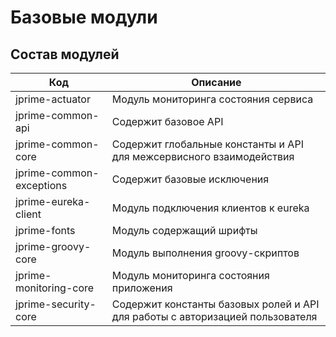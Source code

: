 # Базовые модули

## Состав модулей

| Код                      | Описание                                                                      |
|--------------------------|-------------------------------------------------------------------------------|
| jprime-actuator          | Модуль мониторинга состояния сервиса                                          |
| jprime-common-api        | Содержит базовое API                                                          |
| jprime-common-core       | Содержит глобальные константы и API для межсервисного взаимодействия          |
| jprime-common-exceptions | Содержит базовые исключения                                                   |
| jprime-eureka-client     | Модуль подключения клиентов к eureka                                          |
| jprime-fonts             | Модуль содержащий шрифты                                                      |
| jprime-groovy-core       | Модуль выполнения groovy-скриптов                                             |
| jprime-monitoring-core   | Модуль мониторинга состояния приложения                                       |
| jprime-security-core     | Содержит константы базовых ролей и API для работы с авторизацией пользователя |